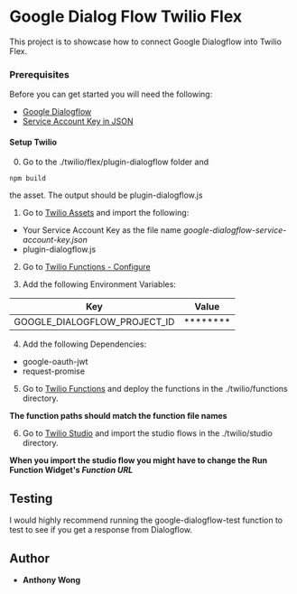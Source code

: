 # Google Dialog Flow Twilio Flex

This project is to showcase how to connect Google Dialogflow into Twilio Flex.

### Prerequisites

Before you can get started you will need the following:
* [Google Dialogflow](https://cloud.google.com/dialogflow/)
* [Service Account Key in JSON](https://dialogflow.com/docs/reference/v2-auth-setup)

#### Setup Twilio

0. Go to the ./twilio/flex/plugin-dialogflow folder and 

```console
npm build
```

the asset. The output should be plugin-dialogflow.js

1. Go to [Twilio Assets](https://www.twilio.com/console/assets/public) and import the following:
- Your Service Account Key as the file name <em>google-dialogflow-service-account-key.json</em>
- plugin-dialogflow.js

2. Go to [Twilio Functions - Configure](https://www.twilio.com/console/functions/configure)

3. Add the following Environment Variables:

| Key                          	| Value    	|
|------------------------------	|----------	|
| GOOGLE_DIALOGFLOW_PROJECT_ID 	| ******** 	|

4. Add the following Dependencies:
- google-oauth-jwt
- request-promise

5. Go to [Twilio Functions](https://www.twilio.com/console/functions/manage) and deploy the functions in the ./twilio/functions directory.

**The function paths should match the function file names**

6. Go to [Twilio Studio](https://www.twilio.com/console/studio/dashboard) and import the studio flows in the ./twilio/studio directory.

**When you import the studio flow you might have to change the Run Function Widget's <em>Function URL</em>**

## Testing 

I would highly recommend running the google-dialogflow-test function to test to see if you get a response from Dialogflow.

## Author

* **Anthony Wong**